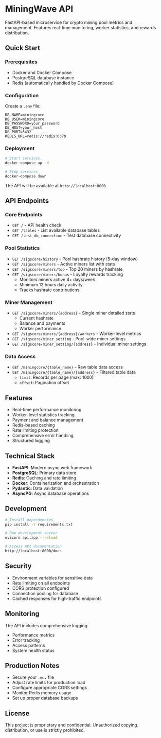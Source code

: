 # MiningWave API

FastAPI-based microservice for crypto mining pool metrics and management. Features real-time monitoring, worker statistics, and rewards distribution.

## Quick Start

### Prerequisites
- Docker and Docker Compose
- PostgreSQL database instance
- Redis (automatically handled by Docker Compose)

### Configuration
Create a `.env` file:
```env
DB_NAME=miningcore
DB_USER=miningcore
DB_PASSWORD=your_password
DB_HOST=your_host
DB_PORT=5432
REDIS_URL=redis://redis:6379
```

### Deployment
```bash
# Start services
docker-compose up -d

# Stop services
docker-compose down
```

The API will be available at `http://localhost:8000`

## API Endpoints

### Core Endpoints
- `GET /` - API health check
- `GET /tables` - List available database tables
- `GET /test_db_connection` - Test database connectivity

### Pool Statistics
- `GET /sigscore/history` - Pool hashrate history (5-day window)
- `GET /sigscore/miners` - Active miners list with stats
- `GET /sigscore/miners/top` - Top 20 miners by hashrate
- `GET /sigscore/miners/bonus` - Loyalty rewards tracking
  - Monitors miners active 4+ days/week
  - Minimum 12 hours daily activity
  - Tracks hashrate contributions

### Miner Management
- `GET /sigscore/miners/{address}` - Single miner detailed stats
  - Current hashrate
  - Balance and payments
  - Worker performance
- `GET /sigscore/miners/{address}/workers` - Worker-level metrics
- `GET /sigscore/miner_setting` - Pool-wide miner settings
- `GET /sigscore/miner_setting/{address}` - Individual miner settings

### Data Access
- `GET /miningcore/{table_name}` - Raw table data access
- `GET /miningcore/{table_name}/{address}` - Filtered table data
  - `limit`: Records per page (max: 1000)
  - `offset`: Pagination offset

## Features

- Real-time performance monitoring
- Worker-level statistics tracking
- Payment and balance management
- Redis-based caching
- Rate limiting protection
- Comprehensive error handling
- Structured logging

## Technical Stack

- **FastAPI**: Modern async web framework
- **PostgreSQL**: Primary data store
- **Redis**: Caching and rate limiting
- **Docker**: Containerization and orchestration
- **Pydantic**: Data validation
- **AsyncPG**: Async database operations

## Development

```bash
# Install dependencies
pip install -r requirements.txt

# Run development server
uvicorn api:app --reload

# Access API documentation
http://localhost:8000/docs
```

## Security

- Environment variables for sensitive data
- Rate limiting on all endpoints
- CORS protection configured
- Connection pooling for database
- Cached responses for high-traffic endpoints

## Monitoring

The API includes comprehensive logging:
- Performance metrics
- Error tracking
- Access patterns
- System health status

## Production Notes

- Secure your `.env` file
- Adjust rate limits for production load
- Configure appropriate CORS settings
- Monitor Redis memory usage
- Set up proper database backups

## License

This project is proprietary and confidential. Unauthorized copying, distribution, or use is strictly prohibited.